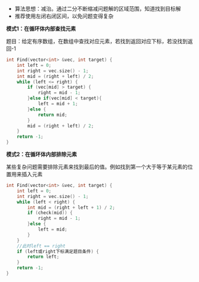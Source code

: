 - 算法思想：减治。通过二分不断缩减问题解的区域范围，知道找到目标解
- 推荐使用左闭右闭区间，以免问题变得复杂

**模式1：在循环体内部查找元素**

题目：给定有序数组，在数组中查找对应元素，若找到返回对应下标，若没找到返回-1

```c++
int Find(vector<int> &vec, int target) {
	int left = 0;
	int right = vec.size() - 1;
	int mid = (right + left) / 2;
	while (left <= right) {
		if (vec[mid] > target) {
			right = mid - 1;
		}else if(vec[mid] < target){
			left = mid + 1;
		}else {
			return mid;
		}
		mid = (right + left) / 2;
	}
	return -1;
}
```

**模式2：在循环体内部排除元素**

某些复杂问题需要排除元素来找到最后的值。例如找到第一个大于等于某元素的位置用来插入元素

```c++
int Find(vector<int> &vec, int target) {
	int left = 0;
	int right = vec.size() - 1;
	while (left < right) {
		int	mid = (right + left + 1) / 2;
		if (check(mid)) {
			right = mid - 1;
		}else {
			left = mid;
		}
	}
	//此时left == right
	if (left或right下标满足题目条件) {
		return left;
	}
	return -1;
}
```

